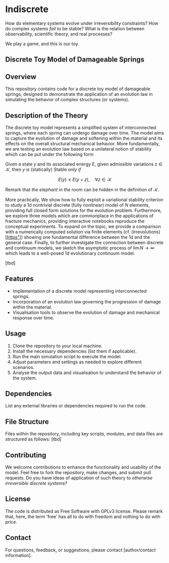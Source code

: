 # Indiscrete
How do elementary systems evolve under irreversibility constraints?
How do complex systems _fail_ to be stable? What is the relation between
observability, scientific theory, and real processes?

We play a game, and this is our toy.

## Discrete Toy Model of Damageable Springs

## Overview
This repository contains code for a discrete toy model of damageable springs, designed to demonstrate the application of an evolution law in simulating the behavior of complex structures (or systems).

## Description of the Theory
The discrete toy model represents a simplified system of interconnected springs, where each spring can undergo damage over time. The model aims to capture the evolution of damage and softening within the material and its effects on the overall structural mechanical behavior.
More fundamentally, we are testing an evolution law based on a unilateral notion of stability which can be put under the following form

Given a state $y$ and its associated energy $E$, given admissible variations $z\in \mathcal K$, then $y$ is (statically) Stable _only if_

$$
E(y)\leq E(y+z), \quad \forall z \in \mathcal K
$$

Remark that _the elephant in the room_ can be hidden in the definition of $\mathcal K$.

More practically, 
We show how to fully exploit a variational stability criterion to study a 1d nontrivial discrete (fully nonlinear) model of $N$ elements,  
providing full closed form solutions for the evolution problem. Furthermore, we explore three models which are commonplace in
the applications of fracture mechanics, providing interactive notebooks reproduce the conceptual experiments.
To expand on the topic, we provide a comparison with a numerically computed solution via finite elements (cf. (irrevolutions)[[https"](https://github.com/kumiori/irrevolutions)])
showing one fundamental difference between the 1d and the general case. 
Finally, to further investigate the connection between discrete and continuum models, we sketch the asymptotic process of $\lim N \to \infty$ which leads to a well-posed 1d evolutionary continuum model.

[tbd]

## Features
- Implementation of a discrete model representing interconnected springs.
- Incorporation of an evolution law governing the progression of damage within the material.
- Visualisation tools to observe the evolution of damage and mechanical response over time.

## Usage
1. Clone the repository to your local machine.
2. Install the necessary dependencies (list them if applicable).
3. Run the main simulation script to execute the model.
4. Adjust parameters and settings as needed to explore different scenarios.
5. Analyse the output data and visualisation to understand the behavior of the system.

## Dependencies
List any external libraries or dependencies required to run the code.

## File Structure
Files within the repository, including key scripts, modules, and data files are structured as follows:
[tbd]

## Contributing
We welcome contributions to enhance the functionality and usability of the model. Feel free to fork the repository, make changes, and submit pull requests.
Do you have ideas of application of such theory to _otherwise irreversible discrete systems?_

## License
The code is distributed as Free Software with GPLv3 license. Please remark that, here, the term 'free' has all to do
with freedom and nothing to do with price. 



## Contact
For questions, feedback, or suggestions, please contact [author/contact information].
